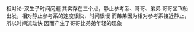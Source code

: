相对论-双生子时间问题
    其实存在三个点，静止参考系、哥哥、弟弟
    哥哥坐飞船出发，相对静止参考系的速度很快，时间很慢
    而弟弟因为相对参考系接近静止，所以时间流动快
    因而产生了哥哥比弟弟年轻的现象
    
    